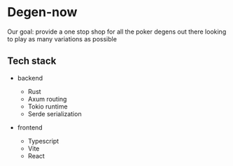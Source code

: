 # Degen-now
Our goal: provide a one stop shop for all the poker degens out there looking to play as many variations as possible

## Tech stack
- backend
  - Rust
  - Axum routing
  - Tokio runtime
  - Serde serialization

- frontend
  - Typescript
  - Vite
  - React
